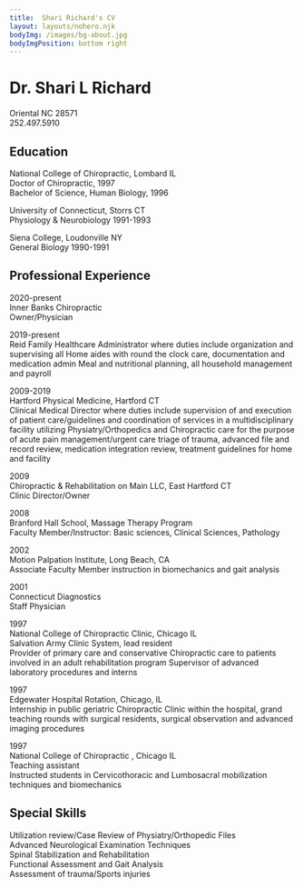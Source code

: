 ```yaml
---
title:  Shari Richard's CV
layout: layouts/nohero.njk
bodyImg: /images/bg-about.jpg
bodyImgPosition: bottom right
---
```


# Dr. Shari L Richard
Oriental NC 28571   
252.497.5910


## Education

National College of Chiropractic, Lombard IL   
Doctor of Chiropractic, 1997   
Bachelor of Science, Human Biology, 1996

University of Connecticut, Storrs CT   
Physiology & Neurobiology 1991-1993

Siena College, Loudonville NY   
General Biology 1990-1991

## Professional Experience

2020-present   
Inner Banks Chiropractic   
Owner/Physician 

2019-present   
Reid Family
Healthcare Administrator where duties include organization and supervising all
		  Home aides with round the clock care, documentation and medication admin
		  Meal and nutritional planning, all household management and payroll

2009-2019   
 Hartford Physical Medicine, Hartford CT   
Clinical Medical Director where duties include supervision of and execution of patient care/guidelines and coordination of services in a multidisciplinary facility utilizing      Physiatry/Orthopedics and Chiropractic care for the purpose of acute pain management/urgent care triage of trauma, advanced file and record review, medication integration review, treatment guidelines for home and facility

2009   
Chiropractic & Rehabilitation on Main LLC, East Hartford CT   
Clinic Director/Owner

2008   
Branford Hall School, Massage Therapy Program   
Faculty Member/Instructor: Basic sciences, Clinical Sciences, Pathology

2002  
Motion Palpation Institute, Long Beach, CA   
Associate Faculty Member instruction in biomechanics and gait analysis

2001   
Connecticut Diagnostics    
Staff Physician

1997   
National College of Chiropractic Clinic, Chicago IL   
Salvation Army Clinic System, lead resident   
Provider of primary care and conservative Chiropractic care to patients involved in an adult rehabilitation program
Supervisor of advanced laboratory procedures and interns

1997   
Edgewater Hospital Rotation, Chicago, IL    
Internship in public geriatric Chiropractic Clinic within the hospital, grand teaching rounds with surgical residents, surgical observation and advanced imaging procedures

1997   
National College of Chiropractic , Chicago IL   
Teaching assistant   
Instructed students in Cervicothoracic and Lumbosacral mobilization techniques and biomechanics

## Special Skills
Utilization review/Case Review of Physiatry/Orthopedic Files   
Advanced Neurological Examination Techniques   
Spinal Stabilization and Rehabilitation   
Functional Assessment and Gait Analysis   
Assessment of trauma/Sports injuries   
